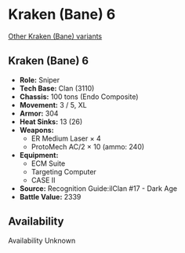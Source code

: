 # Kraken (Bane) 6

[Other Kraken (Bane) variants](../kraken_bane.md)

## Kraken (Bane) 6
- **Role:** Sniper
- **Tech Base:** Clan (3110)
- **Chassis:** 100 tons (Endo Composite)
- **Movement:** 3 / 5, XL
- **Armor:** 304
- **Heat Sinks:** 13 (26)
- **Weapons:**
  - ER Medium Laser × 4
  - ProtoMech AC/2 × 10 (ammo: 240)
- **Equipment:**
  - ECM Suite
  - Targeting Computer
  - CASE II
- **Source:** Recognition Guide:ilClan #17 - Dark Age
- **Battle Value:** 2339

## Availability

Availability Unknown

